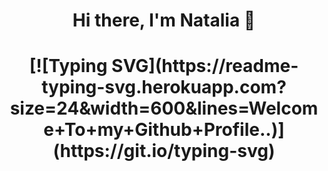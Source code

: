 <h1 align="center"> Hi there, I'm Natalia 👋</h1>
<h1 align="center">[![Typing SVG](https://readme-typing-svg.herokuapp.com?size=24&width=600&lines=Welcome+To+my+Github+Profile..)](https://git.io/typing-svg)</h1>


<!--
**Maslenat/maslenat** is a ✨ _special_ ✨ repository because its `README.md` (this file) appears on your GitHub profile.

Here are some ideas to get you started:

- 🔭 I’m currently working on ...
- 🌱 I’m currently learning ...
- 👯 I’m looking to collaborate on ...
- 🤔 I’m looking for help with ...
- 💬 Ask me about ...
- 📫 How to reach me: ...
- 😄 Pronouns: ...
- ⚡ Fun fact: ...
-->
